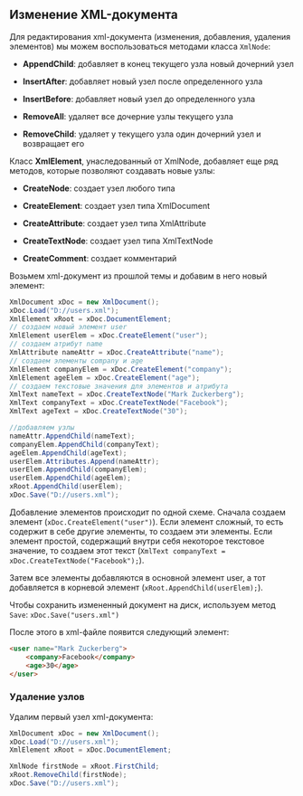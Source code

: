 ## Изменение XML-документа

Для редактирования xml-документа (изменения, добавления, удаления элементов) мы можем воспользоваться методами класса `XmlNode`:

- **AppendChild**: добавляет в конец текущего узла новый дочерний узел

- **InsertAfter**: добавляет новый узел после определенного узла

- **InsertBefore**: добавляет новый узел до определенного узла

- **RemoveAll**: удаляет все дочерние узлы текущего узла

- **RemoveChild**: удаляет у текущего узла один дочерний узел и возвращает его

Класс **XmlElement**, унаследованный от XmlNode, добавляет еще ряд методов, которые позволяют создавать новые узлы:

- **CreateNode**: создает узел любого типа

- **CreateElement**: создает узел типа XmlDocument

- **CreateAttribute**: создает узел типа XmlAttribute

- **CreateTextNode**: создает узел типа XmlTextNode

- **CreateComment**: создает комментарий

Возьмем xml-документ из прошлой темы и добавим в него новый элемент:

```cs
XmlDocument xDoc = new XmlDocument();
xDoc.Load("D://users.xml");
XmlElement xRoot = xDoc.DocumentElement;
// создаем новый элемент user
XmlElement userElem = xDoc.CreateElement("user");
// создаем атрибут name
XmlAttribute nameAttr = xDoc.CreateAttribute("name");
// создаем элементы company и age
XmlElement companyElem = xDoc.CreateElement("company");
XmlElement ageElem = xDoc.CreateElement("age");
// создаем текстовые значения для элементов и атрибута
XmlText nameText = xDoc.CreateTextNode("Mark Zuckerberg");
XmlText companyText = xDoc.CreateTextNode("Facebook");
XmlText ageText = xDoc.CreateTextNode("30");

//добавляем узлы
nameAttr.AppendChild(nameText);
companyElem.AppendChild(companyText);
ageElem.AppendChild(ageText);
userElem.Attributes.Append(nameAttr);
userElem.AppendChild(companyElem);
userElem.AppendChild(ageElem);
xRoot.AppendChild(userElem);
xDoc.Save("D://users.xml");
```

Добавление элементов происходит по одной схеме. Сначала создаем элемент (`xDoc.CreateElement("user")`). Если элемент сложный, то есть содержит в 
себе другие элементы, то создаем эти элементы. Если элемент простой, содержащий внутри себя некоторое текстовое значение, то создаем этот текст 
(`XmlText companyText = xDoc.CreateTextNode("Facebook");`).

Затем все элементы добавляются в основной элемент user, а тот добавляется в корневой элемент (`xRoot.AppendChild(userElem);`).

Чтобы сохранить измененный документ на диск, используем метод `Save`: `xDoc.Save("users.xml")`

После этого в xml-файле появится следующий элемент:

```html
<user name="Mark Zuckerberg">
    <company>Facebook</company>
    <age>30</age>
</user>
```

### Удаление узлов

Удалим первый узел xml-документа:

```cs
XmlDocument xDoc = new XmlDocument();
xDoc.Load("D://users.xml");
XmlElement xRoot = xDoc.DocumentElement;

XmlNode firstNode = xRoot.FirstChild;
xRoot.RemoveChild(firstNode);
xDoc.Save("D://users.xml");
```

